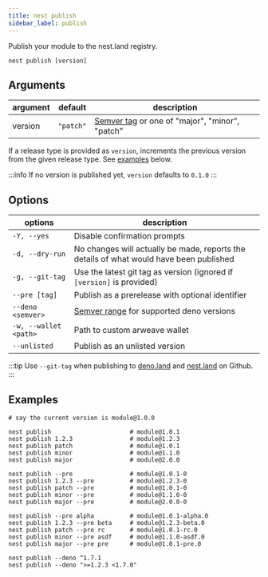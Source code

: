 ```yaml
---
title: nest publish
sidebar_label: publish
---
```


Publish your module to the nest.land registry.

```shell script
nest publish [version]
```

## Arguments

 argument | default | description
 -------- | ------- | -----------
 version | `"patch"` | [Semver tag](https://semver.org/) or one of "major", "minor", "patch"

If a release type is provided as `version`, increments the previous version from the given release type. See [examples](#examples) below.

:::info
If no version is published yet, `version` defaults to `0.1.0`
:::

## Options

 options | description 
 ------- | ----------- 
 `-Y, --yes` | Disable confirmation prompts
 `-d, --dry-run` | No changes will actually be made, reports the details of what would have been published
 `-g, --git-tag` | Use the latest git tag as version (ignored if `[version]` is provided)
 `--pre [tag]` | Publish as a prerelease with optional identifier
 `--deno <semver>` | [Semver range](https://github.com/nestdotland/semver#ranges) for supported deno versions
 `-w, --wallet <path>` | Path to custom arweave wallet
 `--unlisted` | Publish as an unlisted version

:::tip
Use `--git-tag` when publishing to [deno.land](https://deno.land) and [nest.land](https://nest.land) on Github.
:::

## Examples

```shell script
# say the current version is module@1.0.0

nest publish                      # module@1.0.1
nest publish 1.2.3                # module@1.2.3
nest publish patch                # module@1.0.1
nest publish minor                # module@1.1.0
nest publish major                # module@2.0.0

nest publish --pre                # module@1.0.1-0
nest publish 1.2.3 --pre          # module@1.2.3-0
nest publish patch --pre          # module@1.0.1-0
nest publish minor --pre          # module@1.1.0-0
nest publish major --pre          # module@2.0.0-0

nest publish --pre alpha          # module@1.0.1-alpha.0
nest publish 1.2.3 --pre beta     # module@1.2.3-beta.0
nest publish patch --pre rc       # module@1.0.1-rc.0
nest publish minor --pre asdf     # module@1.1.0-asdf.0
nest publish major --pre pre      # module@1.0.1-pre.0
```

```shell script
nest publish --deno ^1.7.1
nest publish --deno ">=1.2.3 <1.7.0"
```
